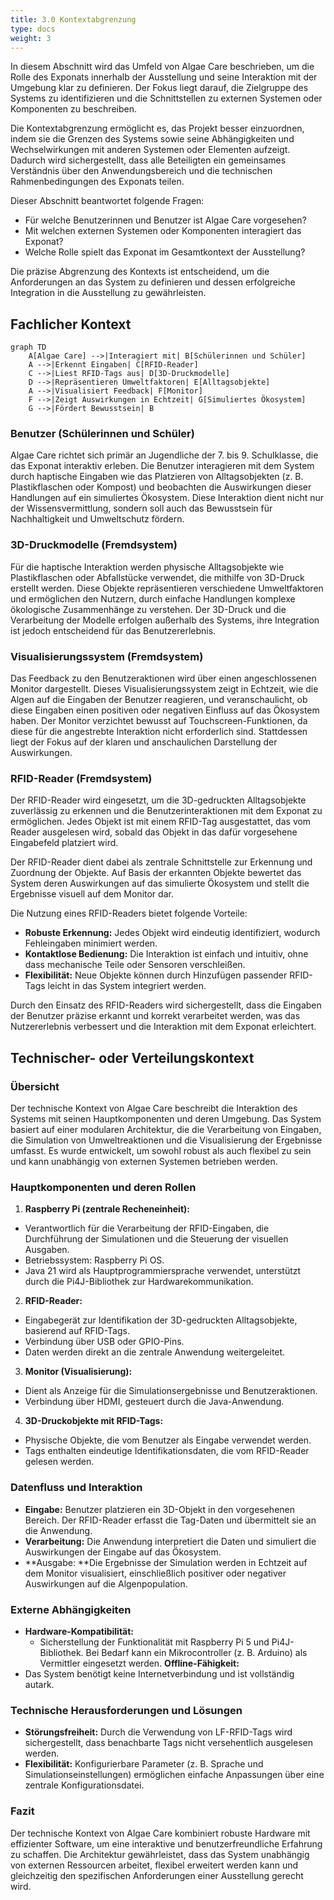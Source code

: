 ```yaml
---
title: 3.0 Kontextabgrenzung
type: docs
weight: 3
---
```

In diesem Abschnitt wird das Umfeld von Algae Care beschrieben, um die Rolle des Exponats innerhalb der Ausstellung und seine Interaktion mit der Umgebung klar zu definieren. Der Fokus liegt darauf, die Zielgruppe des Systems zu identifizieren und die Schnittstellen zu externen Systemen oder Komponenten zu beschreiben.

Die Kontextabgrenzung ermöglicht es, das Projekt besser einzuordnen, indem sie die Grenzen des Systems sowie seine Abhängigkeiten und Wechselwirkungen mit anderen Systemen oder Elementen aufzeigt. Dadurch wird sichergestellt, dass alle Beteiligten ein gemeinsames Verständnis über den Anwendungsbereich und die technischen Rahmenbedingungen des Exponats teilen.

Dieser Abschnitt beantwortet folgende Fragen:
- Für welche Benutzerinnen und Benutzer ist Algae Care vorgesehen?
- Mit welchen externen Systemen oder Komponenten interagiert das Exponat?
- Welche Rolle spielt das Exponat im Gesamtkontext der Ausstellung?

Die präzise Abgrenzung des Kontexts ist entscheidend, um die Anforderungen an das System zu definieren und dessen erfolgreiche Integration in die Ausstellung zu gewährleisten.

## Fachlicher Kontext

```mermaid
graph TD
    A[Algae Care] -->|Interagiert mit| B[Schülerinnen und Schüler]
    A -->|Erkennt Eingaben| C[RFID-Reader]
    C -->|Liest RFID-Tags aus| D[3D-Druckmodelle]
    D -->|Repräsentieren Umweltfaktoren| E[Alltagsobjekte]
    A -->|Visualisiert Feedback| F[Monitor]
    F -->|Zeigt Auswirkungen in Echtzeit| G[Simuliertes Ökosystem]
    G -->|Fördert Bewusstsein| B
```

### Benutzer (Schülerinnen und Schüler)

Algae Care richtet sich primär an Jugendliche der 7. bis 9. Schulklasse, die das Exponat interaktiv erleben. Die Benutzer interagieren mit dem System durch haptische Eingaben wie das Platzieren von Alltagsobjekten (z. B. Plastikflaschen oder Kompost) und beobachten die Auswirkungen dieser Handlungen auf ein simuliertes Ökosystem. Diese Interaktion dient nicht nur der Wissensvermittlung, sondern soll auch das Bewusstsein für Nachhaltigkeit und Umweltschutz fördern.

### 3D-Druckmodelle (Fremdsystem)

Für die haptische Interaktion werden physische Alltagsobjekte wie Plastikflaschen oder Abfallstücke verwendet, die mithilfe von 3D-Druck erstellt werden. Diese Objekte repräsentieren verschiedene Umweltfaktoren und ermöglichen den Nutzern, durch einfache Handlungen komplexe ökologische Zusammenhänge zu verstehen. Der 3D-Druck und die Verarbeitung der Modelle erfolgen außerhalb des Systems, ihre Integration ist jedoch entscheidend für das Benutzererlebnis.

### Visualisierungssystem (Fremdsystem)

Das Feedback zu den Benutzeraktionen wird über einen angeschlossenen Monitor dargestellt. Dieses Visualisierungssystem zeigt in Echtzeit, wie die Algen auf die Eingaben der Benutzer reagieren, und veranschaulicht, ob diese Eingaben einen positiven oder negativen Einfluss auf das Ökosystem haben. Der Monitor verzichtet bewusst auf Touchscreen-Funktionen, da diese für die angestrebte Interaktion nicht erforderlich sind. Stattdessen liegt der Fokus auf der klaren und anschaulichen Darstellung der Auswirkungen.

### RFID-Reader (Fremdsystem)

Der RFID-Reader wird eingesetzt, um die 3D-gedruckten Alltagsobjekte zuverlässig zu erkennen und die Benutzerinteraktionen mit dem Exponat zu ermöglichen. Jedes Objekt ist mit einem RFID-Tag ausgestattet, das vom Reader ausgelesen wird, sobald das Objekt in das dafür vorgesehene Eingabefeld platziert wird.

Der RFID-Reader dient dabei als zentrale Schnittstelle zur Erkennung und Zuordnung der Objekte. Auf Basis der erkannten Objekte bewertet das System deren Auswirkungen auf das simulierte Ökosystem und stellt die Ergebnisse visuell auf dem Monitor dar.

Die Nutzung eines RFID-Readers bietet folgende Vorteile:
- **Robuste Erkennung:** Jedes Objekt wird eindeutig identifiziert, wodurch Fehleingaben minimiert werden.
- **Kontaktlose Bedienung:** Die Interaktion ist einfach und intuitiv, ohne dass mechanische Teile oder Sensoren verschleißen.
- **Flexibilität:** Neue Objekte können durch Hinzufügen passender RFID-Tags leicht in das System integriert werden.

Durch den Einsatz des RFID-Readers wird sichergestellt, dass die Eingaben der Benutzer präzise erkannt und korrekt verarbeitet werden, was das Nutzererlebnis verbessert und die Interaktion mit dem Exponat erleichtert.

## Technischer- oder Verteilungskontext

### Übersicht

Der technische Kontext von Algae Care beschreibt die Interaktion des Systems mit seinen Hauptkomponenten und deren Umgebung. Das System basiert auf einer modularen Architektur, die die Verarbeitung von Eingaben, die Simulation von Umweltreaktionen und die Visualisierung der Ergebnisse umfasst. Es wurde entwickelt, um sowohl robust als auch flexibel zu sein und kann unabhängig von externen Systemen betrieben werden.

### Hauptkomponenten und deren Rollen
1. **Raspberry Pi (zentrale Recheneinheit):**
- Verantwortlich für die Verarbeitung der RFID-Eingaben, die Durchführung der Simulationen und die Steuerung der visuellen Ausgaben.
- Betriebssystem: Raspberry Pi OS.
- Java 21 wird als Hauptprogrammiersprache verwendet, unterstützt durch die Pi4J-Bibliothek zur Hardwarekommunikation.
2. **RFID-Reader:**
- Eingabegerät zur Identifikation der 3D-gedruckten Alltagsobjekte, basierend auf RFID-Tags.
- Verbindung über USB oder GPIO-Pins.
- Daten werden direkt an die zentrale Anwendung weitergeleitet.
3. **Monitor (Visualisierung):**
- Dient als Anzeige für die Simulationsergebnisse und Benutzeraktionen.
- Verbindung über HDMI, gesteuert durch die Java-Anwendung.
4. **3D-Druckobjekte mit RFID-Tags:**
- Physische Objekte, die vom Benutzer als Eingabe verwendet werden.
- Tags enthalten eindeutige Identifikationsdaten, die vom RFID-Reader gelesen werden.

### Datenfluss und Interaktion
- **Eingabe:** Benutzer platzieren ein 3D-Objekt in den vorgesehenen Bereich. Der RFID-Reader erfasst die Tag-Daten und übermittelt sie an die Anwendung.
- **Verarbeitung:** Die Anwendung interpretiert die Daten und simuliert die Auswirkungen der Eingabe auf das Ökosystem.
- **Ausgabe: **Die Ergebnisse der Simulation werden in Echtzeit auf dem Monitor visualisiert, einschließlich positiver oder negativer Auswirkungen auf die Algenpopulation.

### Externe Abhängigkeiten
- **Hardware-Kompatibilität:**
    - Sicherstellung der Funktionalität mit Raspberry Pi 5 und Pi4J-Bibliothek. Bei Bedarf kann ein Mikrocontroller (z. B. Arduino) als Vermittler eingesetzt werden.
      **Offline-Fähigkeit:**
- Das System benötigt keine Internetverbindung und ist vollständig autark.

### Technische Herausforderungen und Lösungen
- **Störungsfreiheit:** Durch die Verwendung von LF-RFID-Tags wird sichergestellt, dass benachbarte Tags nicht versehentlich ausgelesen werden.
- **Flexibilität:** Konfigurierbare Parameter (z. B. Sprache und Simulationseinstellungen) ermöglichen einfache Anpassungen über eine zentrale Konfigurationsdatei.

### Fazit

Der technische Kontext von Algae Care kombiniert robuste Hardware mit effizienter Software, um eine interaktive und benutzerfreundliche Erfahrung zu schaffen. Die Architektur gewährleistet, dass das System unabhängig von externen Ressourcen arbeitet, flexibel erweitert werden kann und gleichzeitig den spezifischen Anforderungen einer Ausstellung gerecht wird.